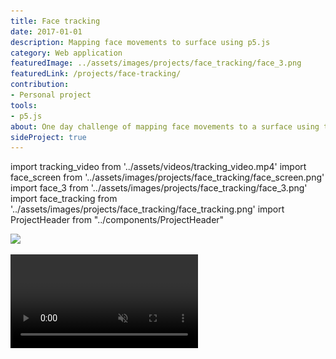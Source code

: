 ```yaml
---
title: Face tracking
date: 2017-01-01
description: Mapping face movements to surface using p5.js
category: Web application
featuredImage: ../assets/images/projects/face_tracking/face_3.png
featuredLink: /projects/face-tracking/
contribution: 
- Personal project
tools: 
- p5.js
about: One day challenge of mapping face movements to a surface using the p5.js face tracking library. Inspired by Jim Campbell's lo-fi installations.
sideProject: true
---
```

import tracking_video from '../assets/videos/tracking_video.mp4'
import face_screen from '../assets/images/projects/face_tracking/face_screen.png'
import face_3 from '../assets/images/projects/face_tracking/face_3.png'
import face_tracking from '../assets/images/projects/face_tracking/face_tracking.png'
import ProjectHeader from "../components/ProjectHeader"

<ProjectHeader project={props.pageContext.frontmatter} />

![](../assets/images/projects/face_tracking/face_screen.png)

<Video src={tracking_video} autoPlay loop muted/>

![](../assets/images/projects/face_tracking/face_3.png)